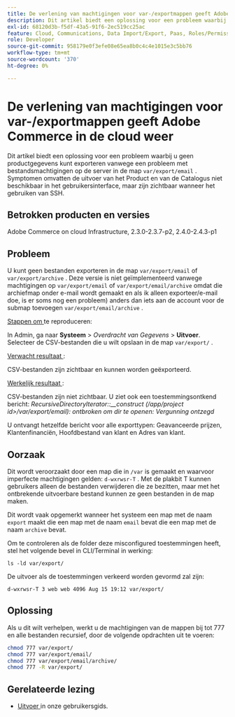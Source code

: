 ```yaml
---
title: De verlening van machtigingen voor var-/exportmappen geeft Adobe Commerce in de cloud weer
description: Dit artikel biedt een oplossing voor een probleem waarbij u geen productgegevens kunt exporteren vanwege een probleem met bestandsmachtigingen op de server in de map 'var/export/email'. Symptomen omvatten de uitvoer van het Product en van de Catalogus niet beschikbaar in het gebruikersinterface, maar zijn zichtbaar wanneer het gebruiken van SSH.
exl-id: 68120d3b-f5df-43a5-91f6-2ec519cc25ac
feature: Cloud, Communications, Data Import/Export, Paas, Roles/Permissions
role: Developer
source-git-commit: 958179e0f3efe08e65ea8b0c4c4e1015e3c5bb76
workflow-type: tm+mt
source-wordcount: '370'
ht-degree: 0%

---
```


# De verlening van machtigingen voor var-/exportmappen geeft Adobe Commerce in de cloud weer

Dit artikel biedt een oplossing voor een probleem waarbij u geen productgegevens kunt exporteren vanwege een probleem met bestandsmachtigingen op de server in de map `var/export/email` . Symptomen omvatten de uitvoer van het Product en van de Catalogus niet beschikbaar in het gebruikersinterface, maar zijn zichtbaar wanneer het gebruiken van SSH.

## Betrokken producten en versies

Adobe Commerce on cloud Infrastructure, 2.3.0-2.3.7-p2, 2.4.0-2.4.3-p1

## Probleem

U kunt geen bestanden exporteren in de map `var/export/email` of `var/export/archive` .
Deze versie is niet geïmplementeerd vanwege machtigingen op `var/export/email` of `var/export/email/archive` omdat die archiefmap onder e-mail wordt gemaakt en als ik alleen exporteer/e-mail doe, is er soms nog een probleem) anders dan iets aan de account voor de submap toevoegen `var/export/email/archive` .

<u> Stappen om </u> te reproduceren:

In Admin, ga naar **Systeem** > *Overdracht van Gegevens* > **Uitvoer**.
Selecteer de CSV-bestanden die u wilt opslaan in de map `var/export/` .

<u> Verwacht resultaat </u>:

CSV-bestanden zijn zichtbaar en kunnen worden geëxporteerd.

<u> Werkelijk resultaat </u>:

CSV-bestanden zijn niet zichtbaar. U ziet ook een toestemmingsontkend bericht: *RecursiveDirectoryIterator::__construct (/app/project id>/var/export/email): ontbroken om dir te openen: Vergunning ontzegd*

U ontvangt hetzelfde bericht voor alle exporttypen: Geavanceerde prijzen, Klantenfinanciën, Hoofdbestand van klant en Adres van klant.

## Oorzaak

Dit wordt veroorzaakt door een map die in `/var` is gemaakt en waarvoor imperfecte machtigingen gelden: `d-wxrwsr-T` . Met de plakbit T kunnen gebruikers alleen de bestanden verwijderen die ze bezitten, maar met het ontbrekende uitvoerbare bestand kunnen ze geen bestanden in de map maken.

Dit wordt vaak opgemerkt wanneer het systeem een map met de naam `export` maakt die een map met de naam `email` bevat die een map met de naam `archive` bevat.

Om te controleren als de folder deze misconfigured toestemmingen heeft, stel het volgende bevel in CLI/Terminal in werking:

`ls -ld var/export/`

De uitvoer als de toestemmingen verkeerd worden gevormd zal zijn:

`d-wxrwsr-T 3 web web 4096 Aug 15 19:12 var/export/`


## Oplossing

Als u dit wilt verhelpen, werkt u de machtigingen van de mappen bij tot 777 en alle bestanden recursief, door de volgende opdrachten uit te voeren:

```bash
chmod 777 var/export/
chmod 777 var/export/email/
chmod 777 var/export/email/archive/
chmod 777 -R var/export/
```

## Gerelateerde lezing

* [ Uitvoer ](https://docs.magento.com/user-guide/system/data-export.html) in onze gebruikersgids.
